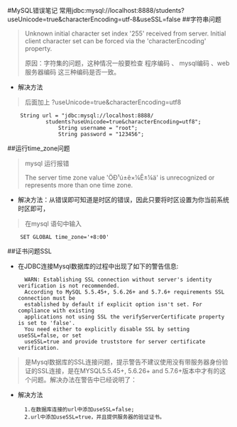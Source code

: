 #MySQL错误笔记
		常用jdbc:mysql://localhost:8888/students?useUnicode=true&characterEncoding=utf-8&useSSL=false
##字符串问题

> Unknown initial character set index '255' received from server. Initial client character set can be forced via the 'characterEncoding' property.
> 
> 原因：字符集的问题，这种情况一般要检查 程序编码 、 mysql编码 、web服务器编码 这三种编码是否一致。

* 解决方法
> 后面加上 ?useUnicode=true&characterEncoding=utf8

		String url = "jdbc:mysql://localhost:8888/
				students?useUnicode=true&characterEncoding=utf8";
					String username = "root";
					String password = "123456";

##运行time_zone问题

>mysql 运行报错
>
>The server time zone value 'ÖÐ¹ú±ê×¼Ê±¼ä' is unrecognized or represents more than one time zone.

* 解决方法：从错误即可知道是时区的错误，因此只要将时区设置为你当前系统时区即可，
> 在mysql 语句中输入
> 
		SET GLOBAL time_zone='+8:00'

##证书问题SSL
* 在JDBC连接Mysql数据库的过程中出现了如下的警告信息:


		WARN: Establishing SSL connection without server's identity verification is not recommended.  
		According to MySQL 5.5.45+, 5.6.26+ and 5.7.6+ requirements SSL connection must be       
		established by default if explicit option isn't set. For compliance with existing   
		applications not using SSL the verifyServerCertificate property is set to 'false'. 
		You need either to explicitly disable SSL by setting useSSL=false, or set 
 		useSSL=true and provide truststore for server certificate verification.

>是Mysql数据库的SSL连接问题，提示警告不建议使用没有带服务器身份验证的SSL连接，是在MYSQL5.5.45+, 5.6.26+ and 5.7.6+版本中才有的这个问题。解决办法在警告中已经说明了：

* 解决方法  

		1.在数据库连接的url中添加useSSL=false;  
		2.url中添加useSSL=true，并且提供服务器的验证证书。
